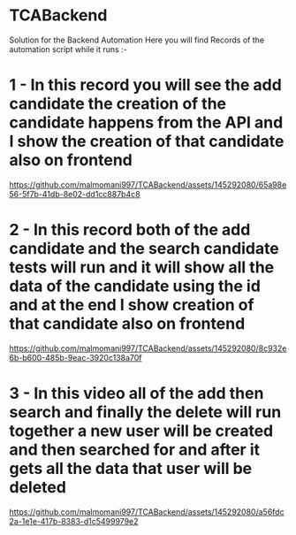 # TCABackend
Solution for the Backend Automation 
Here you will find Records of the automation script while it runs :-

# 1 - In this record you will see the add candidate the creation of the candidate happens from the API and I show the creation of that candidate also on frontend 

https://github.com/malmomani997/TCABackend/assets/145292080/65a98e56-5f7b-41db-8e02-dd1cc887b4c8

# 2 - In this record both of the add candidate and the search candidate tests will run and it will show all the data of the candidate using the id and at the end I show creation of that candidate also on frontend 

https://github.com/malmomani997/TCABackend/assets/145292080/8c932e6b-b600-485b-9eac-3920c138a70f

# 3 - In this video all of the add then search and finally the delete will run together a new user will be created and then searched for and after it gets all the data that user will be deleted 

https://github.com/malmomani997/TCABackend/assets/145292080/a56fdc2a-1e1e-417b-8383-d1c5499979e2
